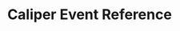---
title: Caliper Event Reference
redirect_to: "/releases/v10.0.0/developers/events/caliper_events"
---